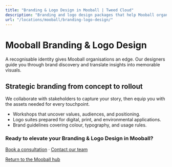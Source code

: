 ```yaml
---
title: "Branding & Logo Design in Mooball | Tweed Cloud"
description: "Branding and logo design packages that help Mooball organisations stand out."
url: "/locations/mooball/branding-logo-design/"
---
```


# Mooball Branding & Logo Design

A recognisable identity gives Mooball organisations an edge. Our designers guide you through brand discovery and translate insights into memorable visuals.

## Strategic branding from concept to rollout

We collaborate with stakeholders to capture your story, then equip you with the assets needed for every touchpoint.

- Workshops that uncover values, audiences, and positioning.
- Logo suites prepared for digital, print, and environmental applications.
- Brand guidelines covering colour, typography, and usage rules.

### Ready to elevate your Branding & Logo Design in Mooball?

[Book a consultation](/consultation/) · [Contact our team](/contact/)

[Return to the Mooball hub](/locations/mooball/)
